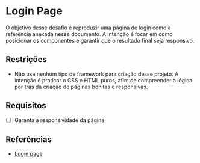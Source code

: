 # Login Page

O objetivo desse desafio é reproduzir uma página de login como a referência anexada nesse documento.
A intenção é focar em como posicionar os componentes e garantir que o resultado final seja responsivo.

## Restrições

- Não use nenhum tipo de framework para criação desse projeto. A intenção é praticar o CSS e HTML puros, afim
de compreender a lógica por trás da criação de páginas bonitas e responsivas.

## Requisitos

- [ ] Garanta a responsividade da página.

## Referências

- [Login page](https://dribbble.com/shots/14213751-Welcome-Back/attachments/5853344?mode=media)